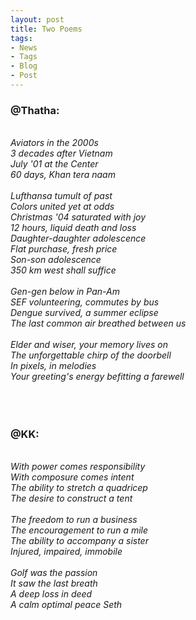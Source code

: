 ```yaml
---
layout: post
title: Two Poems
tags:
- News
- Tags
- Blog
- Post
---
```



<h3 id="heading2">@Thatha:</h3>
<br/>
<i>
Aviators in the 2000s<br/>
3 decades after Vietnam<br/>
July '01 at the Center<br/>
60 days, Khan tera naam<br/>
</i>
<br/>
<i>
Lufthansa tumult of past<br/>
Colors united yet at odds<br/>
Christmas '04 saturated with joy<br/>
12 hours, liquid death and loss
</i>
<br/>
<i>
Daughter-daughter adolescence<br/>
Flat purchase, fresh price<br/>
Son-son adolescence<br/>
350 km west shall suffice<br/>
</i>
<br/>
<i>
Gen-gen below in Pan-Am<br/>
SEF volunteering, commutes by bus<br/>
Dengue survived, a summer eclipse<br/>
The last common air breathed between us<br/>
</i>
<br/>
<i>
Elder and wiser, your memory lives on<br/>
The unforgettable chirp of the doorbell<br/>
In pixels, in melodies<br/>
Your greeting's energy befitting a farewell<br/>
</i>
<br/>
<br/>
<br/>


<h3 id="heading2">@KK:</h3>
<br/>
<i>
With power comes responsibility<br/>
With composure comes intent<br/>
The ability to stretch a quadricep<br/>
The desire to construct a tent<br/>
</i>
<br/>
<i>
The freedom to run a business<br/>
The encouragement to run a mile<br/>
The ability to accompany a sister<br/>
Injured, impaired, immobile<br/>
</i>
<br/>
<i>
Golf was the passion<br/>
It saw the last breath<br/>
A deep loss in deed<br/>
A calm optimal peace Seth<br/>
<i/>
